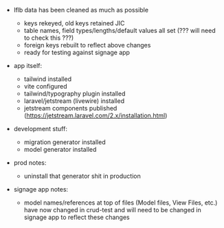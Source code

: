 - lflb data has been cleaned as much as possible
    - keys rekeyed, old keys retained JIC
    - table names, field types/lengths/default values all set (??? will need to check this ???)
    - foreign keys rebuilt to reflect above changes
    - ready for testing against signage app
- app itself:
    - tailwind installed
    - vite configured
    - tailwind/typography plugin installed
    - laravel/jetstream (livewire) installed
    - jetstream components published (https://jetstream.laravel.com/2.x/installation.html)
- development stuff:
    - migration generator installed
    - model generator installed

- prod notes:
    - uninstall that generator shit in production

- signage app notes:
    - model names/references at top of files (Model files, View Files, etc.) have now changed in crud-test and will need to be changed in signage app to reflect these changes
